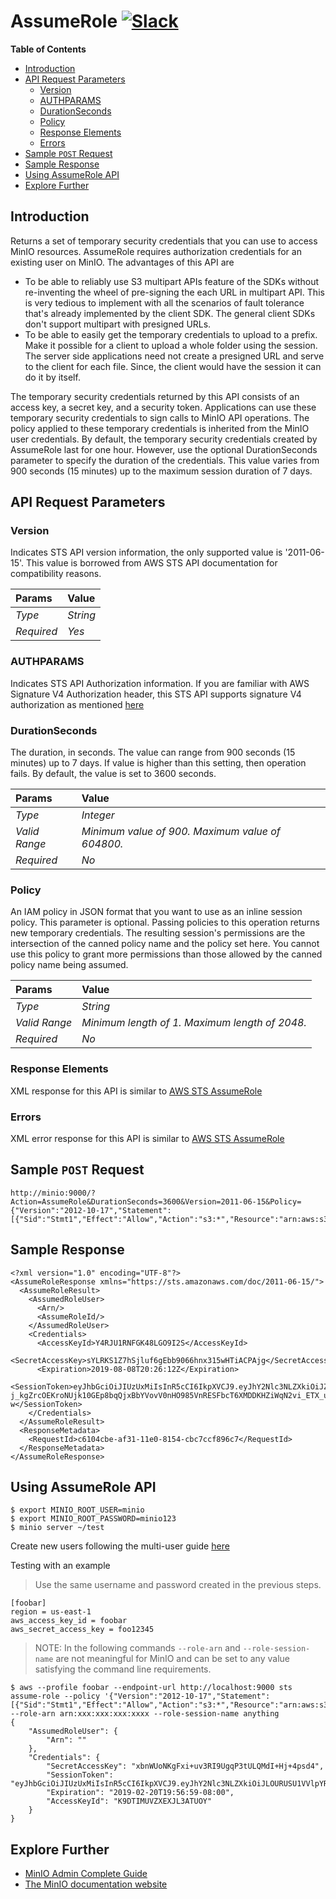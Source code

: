 # AssumeRole [![Slack](https://slack.min.io/slack?type=svg)](https://slack.min.io)

**Table of Contents**

- [Introduction](#introduction)
- [API Request Parameters](#api-request-parameters)
    - [Version](#version)
    - [AUTHPARAMS](#authparams)
    - [DurationSeconds](#durationseconds)
    - [Policy](#policy)
    - [Response Elements](#response-elements)
    - [Errors](#errors)
- [Sample `POST` Request](#sample-post-request)
- [Sample Response](#sample-response)
- [Using AssumeRole API](#using-assumerole-api)
- [Explore Further](#explore-further)

<!-- markdown-toc end -->

## Introduction

Returns a set of temporary security credentials that you can use to access MinIO resources. AssumeRole requires authorization credentials for an existing user on MinIO. The advantages of this API are

- To be able to reliably use S3 multipart APIs feature of the SDKs without re-inventing the wheel of pre-signing the each URL in multipart API. This is very tedious to implement with all the scenarios of fault tolerance that's already implemented by the client SDK. The general client SDKs don't support multipart with presigned URLs.
- To be able to easily get the temporary credentials to upload to a prefix. Make it possible for a client to upload a whole folder using the session. The server side applications need not create a presigned URL and serve to the client for each file. Since, the client would have the session it can do it by itself.

The temporary security credentials returned by this API consists of an access key, a secret key, and a security token. Applications can use these temporary security credentials to sign calls to MinIO API operations. The policy applied to these temporary credentials is inherited from the MinIO user credentials. By default, the temporary security credentials created by AssumeRole last for one hour. However, use the optional DurationSeconds parameter to specify the duration of the credentials. This value varies from 900 seconds (15 minutes) up to the maximum session duration of 7 days.

## API Request Parameters
### Version
Indicates STS API version information, the only supported value is '2011-06-15'. This value is borrowed from AWS STS API documentation for compatibility reasons.

| Params     | Value    |
| :--        | :--      |
| *Type*     | *String* |
| *Required* | *Yes*    |

### AUTHPARAMS
Indicates STS API Authorization information. If you are familiar with AWS Signature V4 Authorization header, this STS API supports signature V4 authorization as mentioned [here](https://docs.aws.amazon.com/general/latest/gr/signature-version-4.html)

### DurationSeconds
The duration, in seconds. The value can range from 900 seconds (15 minutes) up to 7 days. If value is higher than this setting, then operation fails. By default, the value is set to 3600 seconds.

| Params        | Value                                            |
| :--           | :--                                              |
| *Type*        | *Integer*                                        |
| *Valid Range* | *Minimum value of 900. Maximum value of 604800.* |
| *Required*    | *No*                                             |

### Policy
An IAM policy in JSON format that you want to use as an inline session policy. This parameter is optional. Passing policies to this operation returns new temporary credentials. The resulting session's permissions are the intersection of the canned policy name and the policy set here. You cannot use this policy to grant more permissions than those allowed by the canned policy name being assumed.

| Params        | Value                                          |
| :--           | :--                                            |
| *Type*        | *String*                                       |
| *Valid Range* | *Minimum length of 1. Maximum length of 2048.* |
| *Required*    | *No*                                           |

### Response Elements
XML response for this API is similar to [AWS STS AssumeRole](https://docs.aws.amazon.com/STS/latest/APIReference/API_AssumeRole.html#API_AssumeRole_ResponseElements)

### Errors
XML error response for this API is similar to [AWS STS AssumeRole](https://docs.aws.amazon.com/STS/latest/APIReference/API_AssumeRole.html#API_AssumeRole_Errors)

## Sample `POST` Request
```
http://minio:9000/?Action=AssumeRole&DurationSeconds=3600&Version=2011-06-15&Policy={"Version":"2012-10-17","Statement":[{"Sid":"Stmt1","Effect":"Allow","Action":"s3:*","Resource":"arn:aws:s3:::*"}]}&AUTHPARAMS
```

## Sample Response
```
<?xml version="1.0" encoding="UTF-8"?>
<AssumeRoleResponse xmlns="https://sts.amazonaws.com/doc/2011-06-15/">
  <AssumeRoleResult>
    <AssumedRoleUser>
      <Arn/>
      <AssumeRoleId/>
    </AssumedRoleUser>
    <Credentials>
      <AccessKeyId>Y4RJU1RNFGK48LGO9I2S</AccessKeyId>
      <SecretAccessKey>sYLRKS1Z7hSjluf6gEbb9066hnx315wHTiACPAjg</SecretAccessKey>
      <Expiration>2019-08-08T20:26:12Z</Expiration>
      <SessionToken>eyJhbGciOiJIUzUxMiIsInR5cCI6IkpXVCJ9.eyJhY2Nlc3NLZXkiOiJZNFJKVTFSTkZHSzQ4TEdPOUkyUyIsImF1ZCI6IlBvRWdYUDZ1Vk80NUlzRU5SbmdEWGo1QXU1WWEiLCJhenAiOiJQb0VnWFA2dVZPNDVJc0VOUm5nRFhqNUF1NVlhIiwiZXhwIjoxNTQxODExMDcxLCJpYXQiOjE1NDE4MDc0NzEsImlzcyI6Imh0dHBzOi8vbG9jYWxob3N0Ojk0NDMvb2F1dGgyL3Rva2VuIiwianRpIjoiYTBiMjc2MjktZWUxYS00M2JmLTg3MzktZjMzNzRhNGNkYmMwIn0.ewHqKVFTaP-j_kgZrcOEKroNUjk10GEp8bqQjxBbYVovV0nHO985VnRESFbcT6XMDDKHZiWqN2vi_ETX_u3Q-w</SessionToken>
    </Credentials>
  </AssumeRoleResult>
  <ResponseMetadata>
    <RequestId>c6104cbe-af31-11e0-8154-cbc7ccf896c7</RequestId>
  </ResponseMetadata>
</AssumeRoleResponse>
```

## Using AssumeRole API
```
$ export MINIO_ROOT_USER=minio
$ export MINIO_ROOT_PASSWORD=minio123
$ minio server ~/test
```

Create new users following the multi-user guide [here](https://docs.min.io/docs/minio-multi-user-quickstart-guide.html)

Testing with an example
> Use the same username and password created in the previous steps.

```
[foobar]
region = us-east-1
aws_access_key_id = foobar
aws_secret_access_key = foo12345
```

> NOTE: In the following commands `--role-arn` and `--role-session-name` are not meaningful for MinIO and can be set to any value satisfying the command line requirements.

```
$ aws --profile foobar --endpoint-url http://localhost:9000 sts assume-role --policy '{"Version":"2012-10-17","Statement":[{"Sid":"Stmt1","Effect":"Allow","Action":"s3:*","Resource":"arn:aws:s3:::*"}]}' --role-arn arn:xxx:xxx:xxx:xxxx --role-session-name anything
{
    "AssumedRoleUser": {
        "Arn": ""
    },
    "Credentials": {
        "SecretAccessKey": "xbnWUoNKgFxi+uv3RI9UgqP3tULQMdI+Hj+4psd4",
        "SessionToken": "eyJhbGciOiJIUzUxMiIsInR5cCI6IkpXVCJ9.eyJhY2Nlc3NLZXkiOiJLOURUSU1VVlpYRVhKTDNBVFVPWSIsImV4cCI6MzYwMDAwMDAwMDAwMCwicG9saWN5IjoidGVzdCJ9.PetK5wWUcnCJkMYv6TEs7HqlA4x_vViykQ8b2T_6hapFGJTO34sfTwqBnHF6lAiWxRoZXco11B0R7y58WAsrQw",
        "Expiration": "2019-02-20T19:56:59-08:00",
        "AccessKeyId": "K9DTIMUVZXEXJL3ATUOY"
    }
}
```

## Explore Further
- [MinIO Admin Complete Guide](https://docs.min.io/docs/minio-admin-complete-guide.html)
- [The MinIO documentation website](https://docs.min.io)
